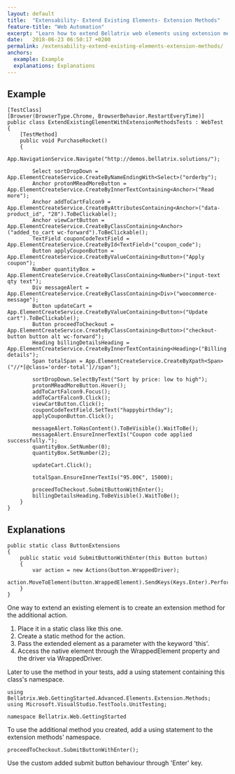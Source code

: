 ```yaml
---
layout: default
title:  "Extensability- Extend Existing Elements- Extension Methods"
feature-title: "Web Automation"
excerpt: "Learn how to extend Bellatrix web elements using extension methods."
date:   2018-06-23 06:50:17 +0200
permalink: /extensability-extend-existing-elements-extension-methods/
anchors:
  example: Example
  explanations: Explanations
---
```

Example
-------
```
[TestClass]
[Browser(BrowserType.Chrome, BrowserBehavior.RestartEveryTime)]
public class ExtendExistingElementWithExtensionMethodsTests : WebTest
{
    [TestMethod]
    public void PurchaseRocket()
    {
        App.NavigationService.Navigate("http://demos.bellatrix.solutions/");

        Select sortDropDown = App.ElementCreateService.CreateByNameEndingWith<Select>("orderby");
        Anchor protonMReadMoreButton = App.ElementCreateService.CreateByInnerTextContaining<Anchor>("Read more");
        Anchor addToCartFalcon9 = App.ElementCreateService.CreateByAttributesContaining<Anchor>("data-product_id", "28").ToBeClickable();
        Anchor viewCartButton = App.ElementCreateService.CreateByClassContaining<Anchor>("added_to_cart wc-forward").ToBeClickable();
        TextField couponCodeTextField = App.ElementCreateService.CreateById<TextField>("coupon_code");
        Button applyCouponButton = App.ElementCreateService.CreateByValueContaining<Button>("Apply coupon");
        Number quantityBox = App.ElementCreateService.CreateByClassContaining<Number>("input-text qty text");
        Div messageAlert = App.ElementCreateService.CreateByClassContaining<Div>("woocommerce-message");
        Button updateCart = App.ElementCreateService.CreateByValueContaining<Button>("Update cart").ToBeClickable();
        Button proceedToCheckout = App.ElementCreateService.CreateByClassContaining<Button>("checkout-button button alt wc-forward");
        Heading billingDetailsHeading = App.ElementCreateService.CreateByInnerTextContaining<Heading>("Billing details");
        Span totalSpan = App.ElementCreateService.CreateByXpath<Span>("//*[@class='order-total']//span");

        sortDropDown.SelectByText("Sort by price: low to high");
        protonMReadMoreButton.Hover();
        addToCartFalcon9.Focus();
        addToCartFalcon9.Click();
        viewCartButton.Click();
        couponCodeTextField.SetText("happybirthday");
        applyCouponButton.Click();

        messageAlert.ToHasContent().ToBeVisible().WaitToBe();
        messageAlert.EnsureInnerTextIs("Coupon code applied successfully.");
        quantityBox.SetNumber(0);
        quantityBox.SetNumber(2);

        updateCart.Click();

        totalSpan.EnsureInnerTextIs("95.00€", 15000);

        proceedToCheckout.SubmitButtonWithEnter();
        billingDetailsHeading.ToBeVisible().WaitToBe();
    }
}
```

Explanations
------------
```
public static class ButtonExtensions
{
    public static void SubmitButtonWithEnter(this Button button)
    {
        var action = new Actions(button.WrappedDriver);
        action.MoveToElement(button.WrappedElement).SendKeys(Keys.Enter).Perform();
    }
}
```
One way to extend an existing element is to create an extension method for the additional action.
1. Place it in a static class like this one.
2. Create a static method for the action.
3. Pass the extended element as a parameter with the keyword 'this'.
4. Access the native element through the WrappedElement property and the driver via WrappedDriver.

Later to use the method in your tests, add a using statement containing this class's namespace.
```
using Bellatrix.Web.GettingStarted.Advanced.Elements.Extension.Methods;
using Microsoft.VisualStudio.TestTools.UnitTesting;

namespace Bellatrix.Web.GettingStarted
```
To use the additional method you created, add a using statement to the extension methods' namespace.
```
proceedToCheckout.SubmitButtonWithEnter();
```
Use the custom added submit button behaviour through 'Enter' key.